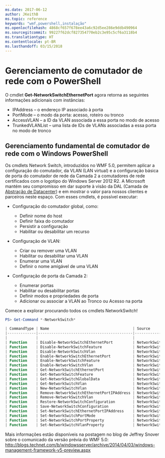 ```yaml
---
ms.date: 2017-06-12
author: JKeithB
ms.topic: reference
keywords: "wmf,powershell,instalação"
ms.openlocfilehash: 4868cf657f678ee43a6c92d5ee286e9ddb490964
ms.sourcegitcommit: 99227f62dcf827354770eb2c3e95c5cf6a3118b4
ms.translationtype: HT
ms.contentlocale: pt-BR
ms.lasthandoff: 03/15/2018
---
```

# <a name="network-switch-management-with-powershell"></a>Gerenciamento de comutador de rede com o PowerShell

O cmdlet **Get-NetworkSwitchEthernetPort** agora retorna as seguintes informações adicionais com instâncias:

- IPAddress – o endereço IP associado à porta
- PortMode – o modo da porta: acesso, roteiro ou tronco
- AccessVLAN – a ID da VLAN associada a essa porta no modo de acesso
- TrunkedVLANList – uma lista de IDs de VLANs associadas a essa porta no modo de tronco

## <a name="fundamental-network-switch-management-with-windows-powershell"></a>Gerenciamento fundamental de comutador de rede com o Windows PowerShell

Os cmdlets Network Switch, introduzidos no WMF 5.0, permitem aplicar a configuração do comutador, da VLAN (LAN virtual) e a configuração básica de porta do comutador de rede da Camada 2 a comutadores de rede certificados com o logotipo do Windows Server 2012 R2. A Microsoft mantém seu compromisso em dar suporte à visão da DAL (Camada de [Abstração de Datacenter](http://technet.microsoft.com/cloud/dal.aspx)) e em mostrar o valor para nossos clientes e parceiros neste espaço. Com esses cmdlets, é possível executar:

- Configuração do comutador global, como:
    - Definir nome do host
    - Definir faixa do comutador
    - Persistir a configuração
    - Habilitar ou desabilitar um recurso

- Configuração de VLAN:
    - Criar ou remover uma VLAN
    - Habilitar ou desabilitar uma VLAN
    - Enumerar uma VLAN
    - Definir o nome amigável de uma VLAN

- Configuração de porta da Camada 2:
    - Enumerar portas
    - Habilitar ou desabilitar portas
    - Definir modos e propriedades de porta
    - Adicionar ou associar a VLAN ao Tronco ou Acesso na porta

Comece a explorar procurando todos os cmdlets NetworkSwitch!

```powershell
PS> Get-Command *-NetworkSwitch*

| CommandType | Name                                      | Source        |
|-------------|-------------------------------------------|---------------|
|             |                                           |               |
| Function    | Disable-NetworkSwitchEthernetPort         | NetworkSwitch |
| Function    | Disable-NetworkSwitchFeature              | NetworkSwitch |
| Function    | Disable-NetworkSwitchVlan                 | NetworkSwitch |
| Function    | Enable-NetworkSwitchEthernetPort          | NetworkSwitch |
| Function    | Enable-NetworkSwitchFeature               | NetworkSwitch |
| Function    | Enable-NetworkSwitchVlan                  | NetworkSwitch |
| Function    | Get-NetworkSwitchEthernetPort             | NetworkSwitch |
| Function    | Get-NetworkSwitchFeature                  | NetworkSwitch |
| Function    | Get-NetworkSwitchGlobalData               | NetworkSwitch |
| Function    | Get-NetworkSwitchVlan                     | NetworkSwitch |
| Function    | New-NetworkSwitchVlan                     | NetworkSwitch |
| Function    | Remove-NetworkSwitchEthernetPortIPAddress | NetworkSwitch |
| Function    | Remove-NetworkSwitchVlan                  | NetworkSwitch |
| Function    | Restore-NetworkSwitchConfiguration        | NetworkSwitch |
| Function    | Save-NetworkSwitchConfiguration           | NetworkSwitch |
| Function    | Set-NetworkSwitchEthernetPortIPAddress    | NetworkSwitch |
| Function    | Set-NetworkSwitchPortMode                 | NetworkSwitch |
| Function    | Set-NetworkSwitchPortProperty             | NetworkSwitch |
| Function    | Set-NetworkSwitchVlanProperty             | NetworkSwitch |
```

Mais informações estão disponíveis na postagem no blog de Jeffrey Snover sobre o comunicado da versão prévia do WMF 5.0: <http://blogs.technet.com/b/windowsserver/archive/2014/04/03/windows-management-framework-v5-preview.aspx>

